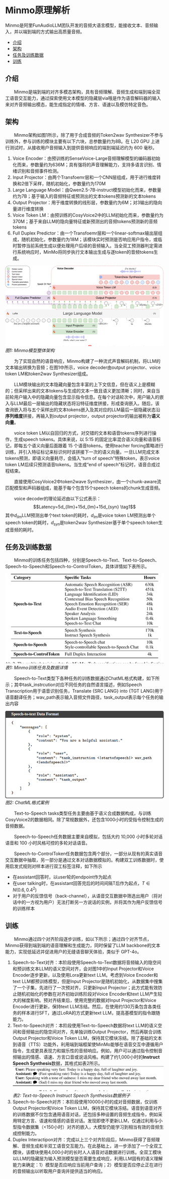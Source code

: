 # Minmo原理解析
Minmo是阿里FunAudioLLM团队开发的音频大语言模型，能接收文本、音频输入，并以端到端的方式输出高质量音频。  

 - [介绍](#介绍)
 - [架构](#架构)
 - [任务及训练数据](#任务及训练数据)
 - [训练](#训练)

## 介绍
&emsp;&emsp;Minmo是端到端的对齐多模态架构，具有音频理解、音频生成和端到端全双工语音交互能力，通过探索使用文本模型的隐藏层via哦是作为语音解码器的输入来对齐音频输出模态，能生成指定的情绪、方言、语速以及模仿特定音色。

## 架构
&emsp;&emsp;Minmo架构如图1所示，除了用于合成音频的Token2wav Synthesizer不参与训练外，参与训练的模块主要有以下六块，总参数量约为8B。在 L20 GPU 上进行测试时，从接收用户音频输入到提供音频响应的端到端延迟约为 600 毫秒。

 1. Voice Encoder：由预训练的SenseVoice-Large音频理解模型的编码器初始化而来，参数量约为636M；具有强将的声音理解能力，支持多语言识别、情绪识别和音频事件检测。
 2. Input Projector：由两个Transfoemr层和一个CNN层组成，用于进行维度转换和2倍下采样，随机初始化，参数量约为170M
 3. Large Language Model：由Qwen2.5-7B-instruct模型初始化而来，参数量约为7B；基于输入的音频特征或预测出的文本tokens预测新的文本tokens
 4. Output Projector：用于维度转换的线形层，参数量约为6M；对3输出的隐向量进行维度转换
 5. Voice Token LM：由预训练的CosyVoice2中的LLM初始化而来，参数量约为370M；基于来自LLM的隐向量特征或新预测出的音频tokens预测新的音频tokens
 6. Full Duplex Predictor：由一个Transfoemr层和一个linear-softmax输出层组成，随机初始化，参数量约为18M；该模块实时预测是否响应用户指令，或临时暂停当前系统生成以便处理用户后续的音频输入。当全双工预测器判定需进行系统响应时，MinMo将同步执行文本输出生成与逐token的音频tokens生成。

![enter image description here](images/Minmo.png?raw=true)
*图1: Minmo模型整体架构*

&emsp;&emsp;为了实现自然的语音响应，Minmo构建了一种流式声音解码机制，将LLM的文本输出转换为音频；在图1中所示，voice decoder由output projector、voice token LM和token2wav Synthesizer组成。

&emsp;&emsp;LLM模块输出的文本隐藏向量包含丰富的上下文信息，但在语义上是模糊的；但采样出来的文本tokens与生成的文本一致且语义更加清晰；同时，来自当前轮用户输入中的隐藏向量包含显示指令信息。在每个对话轮次中，用户输入的嵌入与LLM最后一层输出的隐藏状态将沿特征维度拼接，形成查询嵌入。随后，该查询嵌入将与五个采样出的文本tokens嵌入及其对应的LLM最后一层隐藏状态沿**序列维度**拼接，再输入到output projector，output projector的输出被称为**语义向量**。

&emsp;&emsp;voice token LM以自回归的方式，对交错的文本和语音tokens序列进行操作，生成speech tokens。具体来说，以 5:15 的固定比率混合语义向量和语音标记，即每五个语义向量后面跟着 15 个语音tokens。使用teacher forcing策略进行训练，并引入特征标记来标识何时该拼接下一次的语义向量。一旦LLM完成文本tokens预测，即语义向量耗尽，会插入“turn of speech”特殊token，表示voice token LM后续只预测语音tokens。当生成“end of speech”标记时，语音合成过程结束。

&emsp;&emsp;直接使用CosyVoice2中token2wave Synthesizer，由一个chunk-aware流匹配模型和声码器组成，能基于每个包含15个speech tokens的chunk生成音频。

&emsp;&emsp;voice decoder的理论延迟由以下公式表示：
$$Latency=5d_{llm}+15d_{lm}+15d_{syn} \tag1$$
其中$d_{llm}$LLM预测出单个text token的耗时，$d_{lm}$是voice token LM预测出单个speech token的耗时，$d_{syn}$是token2wav Synthesizer基于单个speech token生成音频的耗时。

## 任务及训练数据
&emsp;&emsp;Minmo的训练任务包括四种，分别是Speech-to-Text、Text-to-Speech、Speech-to-Speech和Speech-to-ControlToken，具体详情如下表所示。

![enter image description here](images/Minmo_data.png?raw=true)
*表1: Minmo训练任务及数据详情*

&emsp;&emsp;Speech-to-Text类型下各种任务的训练数据通过ChatML格式构建，如下所示；其中task_instrcution对应不同任务的自然语言描述，例如Speech Transcription用于语音识别任务，Translate {SRC LANG} into {TGT LANG}用于语音翻译任务；wav_path表示输入音频文件路径，task_output表示每个任务的输出内容

![enter image description here](images/Minmo_ChatML.png?raw=true)
*图2: ChatML格式案例*

&emsp;&emsp;Text-to-Speech tasks类型任务主要由基于语义合成数据构成，与训练CosyVoice2的数据相同。除了常规数据外，还包含1000小时的受指令控制生成的音频数据。

&emsp;&emsp;Speech-to-Speech任务数据主要来自模拟，包括大约 10,000 小时多轮对话语音和 100 小时风格可控的多轮对话语音。

&emsp;&emsp;Speech-to-ControlToken任务数据包含两个部分，一部分从现有的真实语音交互数据中抽取，另一部分是通过文本对话数据模拟的。构建双工训练数据时，使用启发式规则对样本进行双工标签注释，如下所示
 - 在assistant回答时，以user轮的endpoint作为起点
 - 在user talking时，在assistant回答完后的时间间隔T后作为起点，$T \in N(0.6,0.4^2)$
 - 对于用户的反馈信号（back-channel），从语音交互数据中筛选出用户（将对话中的一方视为用户）无法打断另一方说话的实例，并将其作为用户反馈信号的训练样本

## 训练
&emsp;&emsp;Minmo通过四个对齐阶段逐步训练，如以下所示；通过四个对齐节点，Minmo获得到端到端的语音理解和生成能力，同时保留了LLM backbone的文本能力，实现低延迟并促进用户的无缝语音聊天体验，类似于 GPT-4o。
 1. Speech-to-Text对齐：本阶段使用Speech-to-Text数据将音频输入的隐空间和预训练文本LLM的语义空间对齐，会对图1中的Input Projector和Voice Encoder逐步更新，以及使用Lora更新text LLM。考虑到Voice Encoder和text LLM都预训练模型，但是Input Projector是随机初始化，从数据集中搜集了一个子集，先进行了一次预对齐，只更新Input Projector；此方式能有效防止随机初始化的参数在对齐初始训练阶段对Voice Encoder和text LLM产生较大的梯度影响。预对齐结束后，使用完整的数据对Input Projector和Voice Encoder进行更新，保持text LLM冻结。然后，在使用约130万条包含各类任务的样本进行SFT，通过LoRA的方式更新text LLM，提高基模型的指令跟随能力。
 2. Text-to-Speech对齐：本阶段使用Text-to-Speech数据将text LLM的语义空间和音频输出的隐空间对齐，先单独训练Output Projector，然后再联合训练Output Projector和Voice Token LLM，保持其它模块冻结。除了基础的文本到语音（TTS）功能外，利用端到端框架使MinMo能够在语音交互中遵循用户指令，生成更具表现力和娱乐性的音频响应。例如，用户可以通过指令控制音频输出的情感、语速、方言口音或说话风格。构建了约1,000小时的**Instruct Speech Synthesis**数据，其格式如表2所示。
  ![enter image description here](images/Minmo_t2s_data.png?raw=true)
*表2: Text-to-Speech Instruct Speech Synthesiss数据例子*
 3. Speech-to-Speech对齐：本阶段使用10000小时的成对音频数据，仅训练Output Projector和Voice Token LLM，保持其它模块冻结。语音到语音对齐的训练数据不仅包含通用语音对话，还包括多种设置的音频生成指令，例如采用特定方言、语速和情感的语音对话。发现即使不更新LLM，仅通过利用与小型指令数据集（<150小时）对齐的嵌入，大模型仍能学习到相当有效的音频生成控制能力。
 4. Duplex Interactipon对齐：完成以上三个对齐阶段后，Minmo获得了音频理解、音频生成和半双工语音交互能力。在此基础上，进一步添加了一个全双工模块，该模块使用4,000小时的长时人人语音对话数据进行训练。全双工模块以LLM的隐藏层为输入预测模型是否需要生成响应，利用LLM固有的语义理解能力来确定：1）模型是否应响应当前用户查询；2）模型是否应停止正在进行的音频输出以听取用户查询并提供适当的响应。